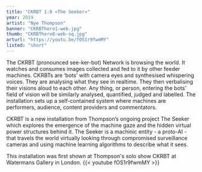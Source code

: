 ```yaml
---
title: "CKRBT 1.0 «The Seeker»"
year: 2019
artist: "Nye Thompson"
banner: "CKRBThero1-web.jpg"
thumb: "CKRBThero8-web-sq.jpg"
arturl: "https://youtu.be/fOS1r9fwmMY"
listed: "short"
---
```


The CKRBT (pronounced see-ker-bot) Network is browsing the world. It watches and consumes images collected and fed to it by other feeder machines. CKRBTs are ‘bots’ with camera eyes and synthesised whispering voices. They are analysing what they see in realtime. They then verbalising their visions aloud to each other. Any thing, or person, entering the bots’ field of vision will be similarly analysed, quantified, judged and labelled. The installation sets up a self-contained system where machines are performers, audience, content providers and commentators.

CKRBT is a new installation from Thompson’s ongoing project The Seeker which explores the emergence of the machine gaze and the hidden virtual power structures behind it. The Seeker is a machinic entity - a proto-AI - that travels the world virtually looking through compromised surveillance cameras and using machine learning algorithms to describe what it sees.

This installation was first shown at Thompson's solo show CKRBT at Watermans Gallery in London.
{{< youtube fOS1r9fwmMY >}}
